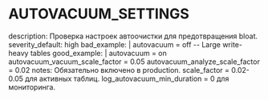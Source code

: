 # AUTOVACUUM_SETTINGS

description: Проверка настроек автоочистки для предотвращения bloat.
severity_default: high
bad_example: |
autovacuum = off
-- Large write-heavy tables
good_example: |
autovacuum = on
autovacuum_vacuum_scale_factor = 0.05
autovacuum_analyze_scale_factor = 0.02
notes: Обязательно включено в production. scale_factor = 0.02-0.05 для активных таблиц. log_autovacuum_min_duration = 0 для мониторинга.
